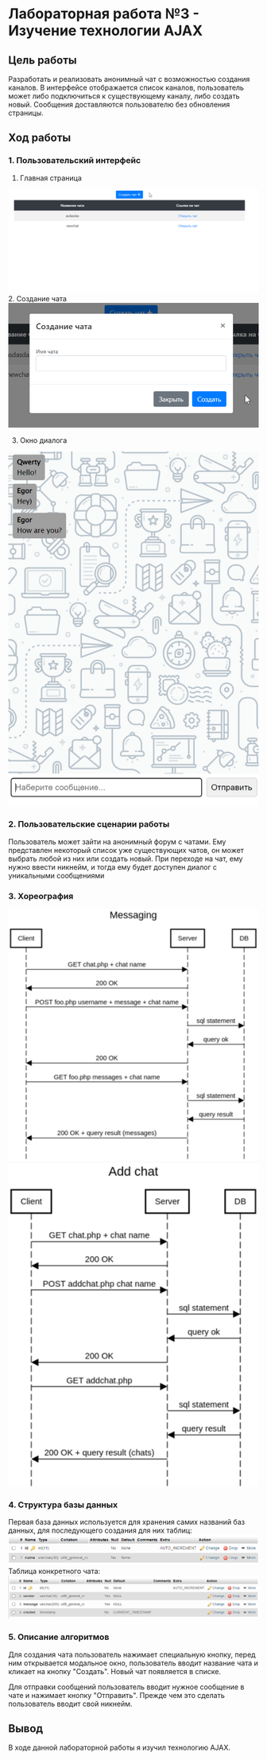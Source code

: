 # Лабораторная работа №3 - Изучение технологии AJAX

## Цель работы

Разработать и реализовать анонимный чат с возможностью создания каналов. В интерфейсе отображается список каналов, пользователь может либо подключиться к существующему каналу, либо создать новый. Сообщения доставляются пользователю без обновления страницы.

## Ход работы
### 1. Пользовательский интерфейс

1. Главная страница
<img src=https://github.com/l1syak/php_lab3_chat/blob/main/%D0%B8%D0%BD%D1%82%D0%B5%D1%80%D1%84%D0%B5%D0%B9%D1%81%20%D0%BF%D0%BE%D0%BB%D1%8C%D0%B7%D0%BE%D0%B2%D0%B0%D1%82%D0%B5%D0%BB%D1%8F.png>
2. Создание чата
<br>
<img src=https://github.com/l1syak/php_lab3_chat/blob/main/%D1%81%D0%BE%D0%B7%D0%B4%D0%B0%D0%BD%D0%B8%D0%B5%20%D1%87%D0%B0%D1%82%D0%B0.png>

3. Окно диалога
<img src=https://github.com/l1syak/php_lab3_chat/blob/main/%D0%BE%D0%BA%D0%BD%D0%BE%20%D0%B4%D0%B8%D0%B0%D0%BB%D0%BE%D0%B3%D0%B0.png>

### 2. Пользовательские сценарии работы</h2>

Пользователь может зайти на анонимный форум с чатами. Ему представлен некоторый список уже существующих чатов, он может выбрать любой из них или создать новый. При переходе на чат, ему нужно ввести никнейм, и тогда ему будет доступен диалог с уникальными сообщениями

### 3. Хореография

<img src=https://github.com/l1syak/php_lab3_chat/blob/main/%D1%85%D0%BE%D1%80%D0%B5%D0%BE%D0%B3%D1%80%D0%B0%D1%84%D0%B8%D1%8F1.png>
<img src=https://github.com/l1syak/php_lab3_chat/blob/main/%D1%85%D0%BE%D1%80%D0%B5%D0%BE%D0%B3%D1%80%D0%B0%D1%84%D0%B8%D1%8F2.png>

### 4. Структура базы данных

Первая база данных используется для хранения самих названий баз данных, для последующего создания для них таблиц:
<img src=https://github.com/l1syak/php_lab3_chat/blob/main/%D1%82%D0%B0%D0%B1%D0%BB%D0%B8%D1%86%D0%B0%20%D1%87%D0%B0%D1%82%D0%BE%D0%B2.png>
Таблица конкретного чата:
<img src=https://github.com/l1syak/php_lab3_chat/blob/main/%D0%BC%D0%B0%D0%BA%D0%B5%D1%82%20%D0%B4%D0%BB%D1%8F%20%D1%82%D0%B0%D0%B1%D0%BB%D0%B8%D1%86%D1%8B%20%D1%87%D0%B0%D1%82%D0%B0.png>


### 5. Описание алгоритмов

Для создания чата пользователь нажимает специальную кнопку, перед ним открывается модальное окно, пользователь вводит название чата и кликает на кнопку "Создать". Новый чат появляется в списке.

Для отправки сообщений пользователь вводит нужное сообщение в чате и нажимает кнопку "Отправить". Прежде чем это сделать пользователь вводит свой никнейм.

## Вывод

В ходе данной лабораторной работы я изучил технологию AJAX.
